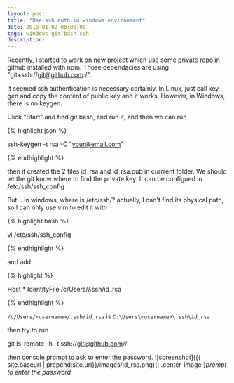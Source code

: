 ```yaml
---
layout: post
title: "Use ssh auth in windows environment"
date: 2018-01-02 00:00:00
tags: windows git bash ssh
description: 
---
```


Recently, I started to work on new project which use some private repo in github installed with npm.
Those dependacies are using "git+ssh://git@github.com:<user-account>/<repository-name>".

It seemed ssh authentication is necessary certainly. In Linux, just call key-gen and copy the content of public key and it works. However, in Windows, there is no keygen. 

Click "Start" and find git bash, and run it, and then we can run 

{% highlight json %}

ssh-keygen -t rsa -C "your@email.com"

{% endhighlight %}

then it created the 2 files id_rsa and id_rsa.pub in currrent folder.
We should let the git know where to find the private key. It can be configued in /etc/ssh/ssh_config

But... in windows, where is /etc/ssh/? actually, I can't find its physical path, so I can only use vim to edit it with 

{% highlight bash %}

vi /etc/ssh/ssh_config

{% endhighlight %}

and add 

{% highlight  %}

Host * 
    IdentityFile /c/Users/<username>/.ssh/id_rsa

{% endhighlight %}

`/c/Users/<username>/.ssh/id_rsa` is `C:\Users\<username>\.ssh\id_rsa`

then try to run 

git ls-remote -h -t ssh://git@github.com/<user-account>/<repository-name>

then console prompt to ask to enter the password.
![screenshot]({{ site.baseurl | prepend:site.url}}/images/id_rsa.png){: .center-image }*prompt to enter the password*

